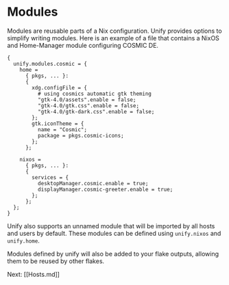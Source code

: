 # Modules

Modules are reusable parts of a Nix configuration. Unify provides options to simplify writing modules. Here is an example of a file that contains a NixOS and Home-Manager module configuring COSMIC DE.

```
{
  unify.modules.cosmic = {
    home =
      { pkgs, ... }:
      {
        xdg.configFile = {
          # using cosmics automatic gtk theming
          "gtk-4.0/assets".enable = false;
          "gtk-4.0/gtk.css".enable = false;
          "gtk-4.0/gtk-dark.css".enable = false;
        };
        gtk.iconTheme = {
          name = "Cosmic";
          package = pkgs.cosmic-icons;
        };
      };

    nixos =
      { pkgs, ... }:
      {
        services = {
          desktopManager.cosmic.enable = true;
          displayManager.cosmic-greeter.enable = true;
        };
      };
  };
}
```

Unify also supports an unnamed module that will be imported by all hosts and users by default. These modules can be defined using `unify.nixos` and `unify.home`.

Modules defined by unify will also be added to your flake outputs, allowing them to be reused by other flakes. 

Next: [[Hosts.md]]
